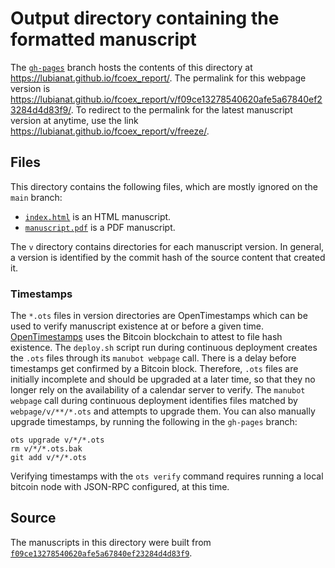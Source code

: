# Output directory containing the formatted manuscript

The [`gh-pages`](https://github.com/lubianat/fcoex_report/tree/gh-pages) branch hosts the contents of this directory at <https://lubianat.github.io/fcoex_report/>.
The permalink for this webpage version is <https://lubianat.github.io/fcoex_report/v/f09ce13278540620afe5a67840ef23284d4d83f9/>.
To redirect to the permalink for the latest manuscript version at anytime, use the link <https://lubianat.github.io/fcoex_report/v/freeze/>.

## Files

This directory contains the following files, which are mostly ignored on the `main` branch:

+ [`index.html`](index.html) is an HTML manuscript.
+ [`manuscript.pdf`](manuscript.pdf) is a PDF manuscript.

The `v` directory contains directories for each manuscript version.
In general, a version is identified by the commit hash of the source content that created it.

### Timestamps

The `*.ots` files in version directories are OpenTimestamps which can be used to verify manuscript existence at or before a given time.
[OpenTimestamps](https://opentimestamps.org/) uses the Bitcoin blockchain to attest to file hash existence.
The `deploy.sh` script run during continuous deployment creates the `.ots` files through its `manubot webpage` call.
There is a delay before timestamps get confirmed by a Bitcoin block.
Therefore, `.ots` files are initially incomplete and should be upgraded at a later time, so that they no longer rely on the availability of a calendar server to verify.
The `manubot webpage` call during continuous deployment identifies files matched by `webpage/v/**/*.ots` and attempts to upgrade them.
You can also manually upgrade timestamps, by running the following in the `gh-pages` branch:

```shell
ots upgrade v/*/*.ots
rm v/*/*.ots.bak
git add v/*/*.ots
```

Verifying timestamps with the `ots verify` command requires running a local bitcoin node with JSON-RPC configured, at this time.

## Source

The manuscripts in this directory were built from
[`f09ce13278540620afe5a67840ef23284d4d83f9`](https://github.com/lubianat/fcoex_report/commit/f09ce13278540620afe5a67840ef23284d4d83f9).
